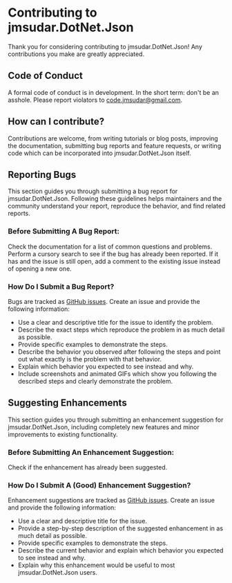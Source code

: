 # Contributing to jmsudar.DotNet.Json

Thank you for considering contributing to jmsudar.DotNet.Json! Any contributions you make are greatly appreciated.

## Code of Conduct

A formal code of conduct is in development. In the short term: don't be an asshole. Please report violators to [code.jmsudar@gmail.com](mailto:code.jmsudar@gmail.com).

## How can I contribute?

Contributions are welcome, from writing tutorials or blog posts, improving the documentation, submitting bug reports and feature requests, or writing code which can be incorporated into jmsudar.DotNet.Json itself.

## Reporting Bugs

This section guides you through submitting a bug report for jmsudar.DotNet.Json. Following these guidelines helps maintainers and the community understand your report, reproduce the behavior, and find related reports.

### Before Submitting A Bug Report:

Check the documentation for a list of common questions and problems.
Perform a cursory search to see if the bug has already been reported. If it has and the issue is still open, add a comment to the existing issue instead of opening a new one.

### How Do I Submit a Bug Report?

Bugs are tracked as [GitHub issues](https://github.com/jmsudar/DotNet-JSON/issues). Create an issue and provide the following information:

- Use a clear and descriptive title for the issue to identify the problem.
- Describe the exact steps which reproduce the problem in as much detail as possible.
- Provide specific examples to demonstrate the steps.
- Describe the behavior you observed after following the steps and point out what exactly is the problem with that behavior.
- Explain which behavior you expected to see instead and why.
- Include screenshots and animated GIFs which show you following the described steps and clearly demonstrate the problem.

## Suggesting Enhancements

This section guides you through submitting an enhancement suggestion for jmsudar.DotNet.Json, including completely new features and minor improvements to existing functionality.

### Before Submitting An Enhancement Suggestion:

Check if the enhancement has already been suggested.

### How Do I Submit A (Good) Enhancement Suggestion?

Enhancement suggestions are tracked as [GitHub issues](https://github.com/jmsudar/DotNet-JSON/issues). Create an issue and provide the following information:

- Use a clear and descriptive title for the issue.
- Provide a step-by-step description of the suggested enhancement in as much detail as possible.
- Provide specific examples to demonstrate the steps.
- Describe the current behavior and explain which behavior you expected to see instead and why.
- Explain why this enhancement would be useful to most jmsudar.DotNet.Json users.
